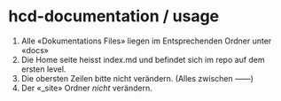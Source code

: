 # hcd-documentation / usage

1. Alle «Dokumentations Files» liegen im Entsprechenden Ordner unter «docs»
2. Die Home seite heisst index.md und befindet sich im repo auf dem ersten level. 
3. Die obersten Zeilen bitte nicht verändern. (Alles zwischen ——)
4. Der «_site» Ordner *nicht* verändern. 

